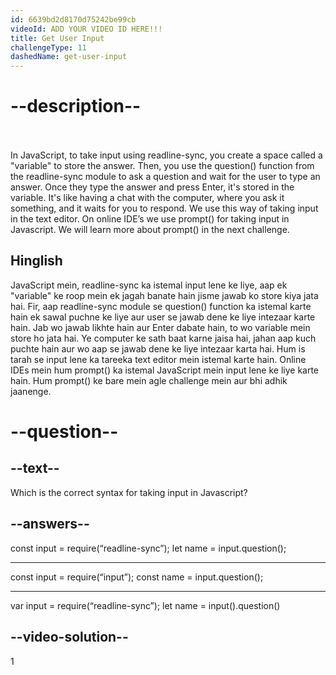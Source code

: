 ```yaml
---
id: 6639bd2d8170d75242be99cb
videoId: ADD YOUR VIDEO ID HERE!!!
title: Get User Input
challengeType: 11
dashedName: get-user-input
---
```


# --description--

<br>
<br>
In JavaScript, to take input using readline-sync, you create a space called a "variable" to store the answer. Then, you use the question() function from the readline-sync module to ask a question and wait for the user to type an answer. Once they type the answer and press Enter, it's stored in the variable. It's like having a chat with the computer, where you ask it something, and it waits for you to respond.
We use this way of taking input in the text editor. On online IDE’s we use prompt() for taking input in Javascript. We will learn more about prompt() in the next challenge.
<h2>Hinglish</h2>
JavaScript mein, readline-sync ka istemal input lene ke liye, aap ek "variable" ke roop mein ek jagah banate hain jisme jawab ko store kiya jata hai. Fir, aap readline-sync module se question() function ka istemal karte hain ek sawal puchne ke liye aur user se jawab dene ke liye intezaar karte hain. Jab wo jawab likhte hain aur Enter dabate hain, to wo variable mein store ho jata hai. Ye computer ke sath baat karne jaisa hai, jahan aap kuch puchte hain aur wo aap se jawab dene ke liye intezaar karta hai.
Hum is tarah se input lene ka tareeka text editor mein istemal karte hain. Online IDEs mein hum prompt() ka istemal JavaScript mein input lene ke liye karte hain. Hum prompt() ke bare mein agle challenge mein aur bhi adhik jaanenge.

# --question--

## --text--

Which is the correct syntax for taking input in Javascript?


## --answers--

const input = require(“readline-sync”);
let name = input.question();


---

const input = require(“input”);
const name = input.question();

---

var input = require(“readline-sync”);
let name = input().question()

## --video-solution--

1
